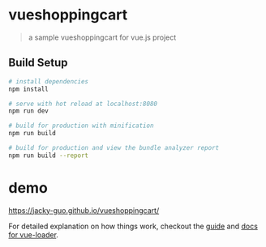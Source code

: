 # vueshoppingcart

> a sample vueshoppingcart for vue.js project

## Build Setup

``` bash
# install dependencies
npm install

# serve with hot reload at localhost:8080
npm run dev

# build for production with minification
npm run build

# build for production and view the bundle analyzer report
npm run build --report
```

# demo
https://jacky-guo.github.io/vueshoppingcart/


For detailed explanation on how things work, checkout the [guide](http://vuejs-templates.github.io/webpack/) and [docs for vue-loader](http://vuejs.github.io/vue-loader).
